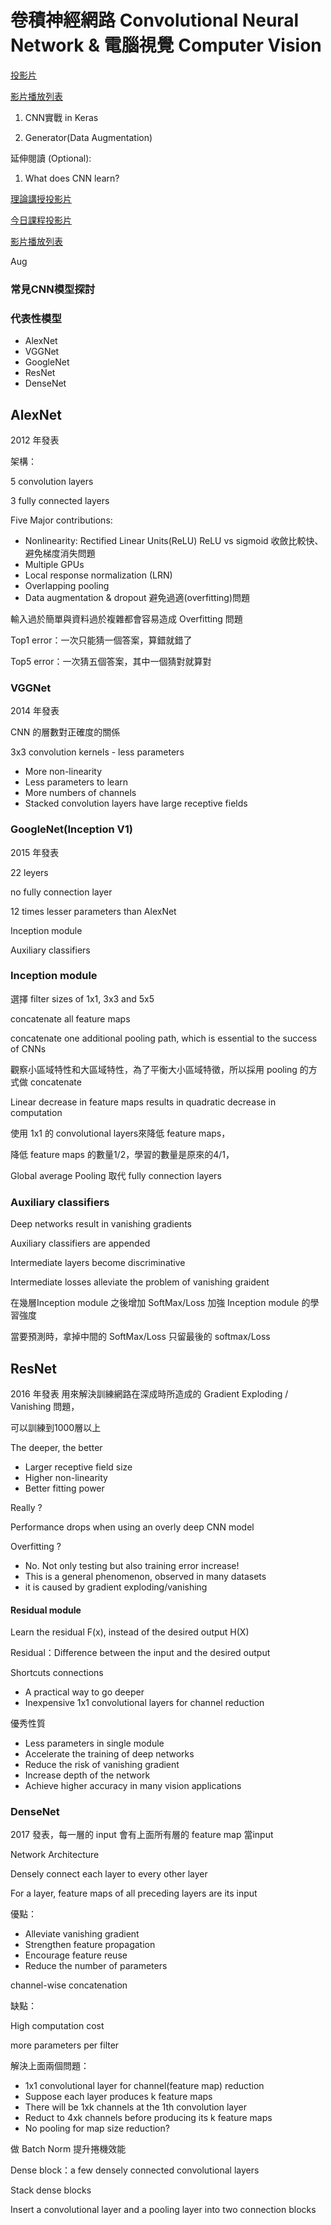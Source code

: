 # 卷積神經網路 Convolutional Neural Network & 電腦視覺 Computer Vision

[投影片](https://drive.google.com/file/d/1DvyubtmY0oduN3tGqkAnWubuGEkttiX9/view)

[影片播放列表](https://www.youtube.com/playlist?list=PL1f_B9coMEeBDwstxzx6Y7CRu0f6VTcZ3)

1. CNN實戰 in Keras

2. Generator\(Data Augmentation\)

延伸閱讀 \(Optional\):

1. What does CNN learn?

[理論講授投影片](https://drive.google.com/file/d/184Dz2U2cpV682tTPrOXixIQQO7Y5Gm-G/view)

[今日課程投影片](https://drive.google.com/file/d/1ZxcD5EgFYXCHFmXFh_rPXZVTQTlxOpON/view)

[影片播放列表](https://www.youtube.com/playlist?list=PL1f_B9coMEeBtHVc9a1Z9HBUiKHqKO1Wv)

Aug

### 

### 常見CNN模型探討

### 代表性模型

* AlexNet
* VGGNet
* GoogleNet
* ResNet
* DenseNet

## AlexNet

2012 年發表

架構：

5 convolution layers

3 fully connected layers

Five Major contributions:

* Nonlinearity: Rectified Linear Units\(ReLU\) ReLU vs sigmoid 收斂比較快、避免梯度消失問題
* Multiple GPUs
* Local response normalization \(LRN\)
* Overlapping pooling
* Data augmentation & dropout 避免過適\(overfitting\)問題

輸入過於簡單與資料過於複雜都會容易造成 Overfitting 問題

Top1 error：一次只能猜一個答案，算錯就錯了

Top5 error：一次猜五個答案，其中一個猜對就算對

### VGGNet

2014 年發表

CNN 的層數對正確度的關係

3x3 convolution kernels - less parameters

* More non-linearity
* Less parameters to learn
* More numbers of channels
* Stacked convolution layers have large receptive fields

### GoogleNet\(Inception V1\)

2015 年發表

22 leyers

no fully connection layer

12 times lesser parameters than AlexNet

Inception module

Auxiliary classifiers

### Inception module

選擇 filter sizes of 1x1, 3x3 and 5x5

concatenate all feature maps

concatenate one additional pooling path, which is essential to the success of CNNs

觀察小區域特性和大區域特性，為了平衡大小區域特徵，所以採用 pooling 的方式做 concatenate

Linear decrease in feature maps results in quadratic decrease in computation

使用 1x1 的 convolutional layers來降低 feature maps，

降低 feature maps 的數量1/2，學習的數量是原來的4/1，

Global average Pooling 取代 fully connection layers

### Auxiliary classifiers

Deep networks result in vanishing gradients

Auxiliary classifiers are appended

Intermediate layers become discriminative

Intermediate losses alleviate the problem of vanishing graident

在幾層Inception module 之後增加 SoftMax/Loss 加強 Inception module 的學習強度

當要預測時，拿掉中間的 SoftMax/Loss 只留最後的 softmax/Loss

## ResNet

2016 年發表 用來解決訓練網路在深成時所造成的 Gradient Exploding / Vanishing 問題，

可以訓練到1000層以上

The deeper, the better

* Larger receptive field size
* Higher non-linearity
* Better fitting power

Really ?

Performance drops when using an overly deep CNN model

Overfitting ?

* No. Not only testing but also training error increase!
* This is a general phenomenon, observed in many datasets
* it is caused by gradient exploding/vanishing

#### Residual module

Learn the residual F\(x\), instead of the desired output H\(X\)

Residual：Difference between the input and the desired output

Shortcuts connections

* A practical way to go deeper
* Inexpensive 1x1 convolutional layers for channel reduction

優秀性質

* Less parameters in single module
* Accelerate the training of deep networks
* Reduce the risk of vanishing gradient
* Increase depth of the network
* Achieve higher accuracy in many vision applications



### DenseNet

2017 發表，每一層的 input 會有上面所有層的 feature map 當input 

Network Architecture

Densely connect each layer to every other layer

For a layer, feature maps of all preceding layers are its input 

優點：

* Alleviate vanishing gradient
* Strengthen feature propagation
* Encourage feature reuse
* Reduce the number of parameters

channel-wise concatenation



缺點：

High computation cost

more parameters per filter

解決上面兩個問題：

* 1x1 convolutional layer for channel\(feature map\) reduction
* Suppose each layer produces k feature maps
* There will be 1xk channels at the 1th convolution layer
* Reduct to 4xk channels before producing its k feature maps
* No pooling for map size reduction?

做 Batch Norm 提升捲機效能



Dense block：a few densely connected convolutional layers

Stack dense blocks

Insert a convolutional layer and a pooling layer into two connection blocks









